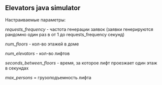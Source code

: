 ## Elevators java simulator

Настраиваемые параметры:

*requests_frequency* - частота генерации заявок (заявки генерируются рандомно один раз в от 1 до requests_frequency секунд)

*num_floors* - кол-во этажей в доме

*num_elevators* - кол-во лифтов

*seconds_between_floors* - время, за которое лифт проезжает один этаж в секундах

*max_persons* = грузоподъемность лифта
